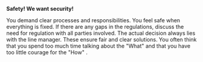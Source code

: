 **Safety! We want security!**

You demand clear processes and responsibilities. You feel safe when everything is fixed. If there are any gaps in the regulations, discuss the need for regulation with all parties involved. The actual decision always lies with the line manager. These ensure fair and clear solutions.
You often think that you spend too much time talking about the &quot;What&quot; and that you have too little courage for the &quot;How&quot; .
